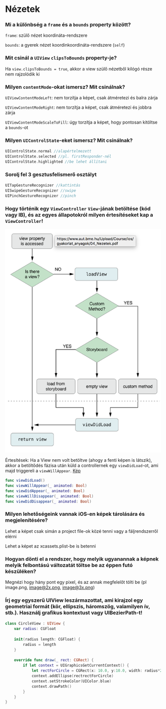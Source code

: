 #  Nézetek

### Mi a különbség a `frame` és a `bounds` property között?
`frame`:  szülő nézet koordináta-rendszere

`bounds`: a gyerek nézet koordinkoordináta-rendszere (`self`)
### Mit csinál a `UIView` `clipsToBounds` property-je?
Ha `view.clipsToBounds = true`, akkor a view szülő nézetből kilógó része nem rajzolódik ki

### Milyen `contentMode`-okat ismersz? Mit csinálnak?
`UIViewContentModeLeft`: nem torzítja a képet, csak átméretezi és balra zárja

`UIViewContentModeRight`: nem torzítja a képet, csak átméretezi és jobbra zárja

`UIViewContentModeScaleToFill`: úgy torzítja a képet, hogy pontosan kitöltse a `bounds`-ot

### Milyen `UIControlState`-eket ismersz? Mit csinálnak?
```swift
UIControlState.normal //alapértelmezett
UIControlState.selected //pl. firstResponder-nél
UIControlState.highlighted //be lehet állítani
```
### Sorolj fel 3 gesztusfelismerő osztályt
```swift
UITapGestureRecognizer //kattintás
UISwipeGestureRecognizer //swipe
UIPinchGestureRecognizer //pinch
```
### Hogy történik egy `ViewController` `View`-jának betöltése (kód vagy IB), és az egyes állapotokról milyen értesítéseket kap a `ViewController`!
![](img/load_view.png)

Értesítések:
Ha a View nem volt betöltve (ahogy a fenti képen is látszik), akkor a betöltődés fázisa után küld a controllernek egy `viewDidLoad`-ot, ami majd triggereli a `viewWillAppear`. [Kép](https://i.stack.imgur.com/eYCHy.jpg)
```swift
func viewDidLoad()
func viewWillAppear(_ animated: Bool)
func viewDidAppear(_ animated: Bool)
func viewWillDisappear(_ animated: Bool)
func viewDidDisappear(_ animated: Bool)
```
### Milyen lehetőségeink vannak iOS-en képek tárolására és megjelenítésére?
Lehet a képet csak simán a project file-ok közé tenni vagy a fáljrendszerről elérni

Lehet a képet az xcassets.plist-be is betenni

### Hogyan dönti el a rendszer, hogy melyik ugyanannak a képnek melyik felbontású változatát töltse be az éppen futó készüléken?
Megnézi hogy hány pont egy pixel, és az annak megfelelőt tölti be (pl image.png, image@2x.png, image@3x.png)

### Írj egy egyszerű UIView leszármazottat, ami kirajzol egy geometriai formát (kör, ellipszis, háromszög, valamilyen ív, stb.). Használj grafikus kontextust vagy UIBezierPath-t!
```swift
class CircleView : UIView {
    var radius: CGFloat
    
    init(radius length: CGFloat) {
        radius = length
    }
    
    override func draw(_ rect: CGRect) {
        if let context = UIGraphicsGetCurrentContext() {
            let rectForCircle = CGRect(x: 10.0, y:10.0, width: radius*2, height: radius*2)
            context.addEllipse(rectrectForCircle)
            context.setStrokeColor(UIColor.blue)
            context.drawPath()
        }
    }
}
```

